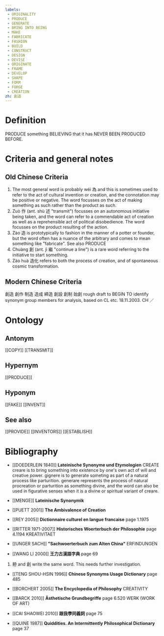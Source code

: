 ```yaml
---
labels: 
 - ORIGINALITY
 - PRODUCE
 - GENERATE
 - BRING INTO BEING
 - MAKE
 - FABRICATE
 - FASHION
 - BUILD
 - CONSTRUCT
 - DESIGN
 - DEVISE
 - ORIGINATE
 - FRAME
 - DEVELOP
 - SHAPE
 - FORM
 - FORGE
 - CREATION
zh: 創造
---
```


# Definition
PRODUCE something BELIEVING that it has NEVER BEEN PRODUCED BEFORE.
# Criteria and general notes
## Old Chinese Criteria
1. The most general word is probably wéi 為 and this is sometimes used to refer to the act of cultural invention or creation, and the connotation may be positive or negative. The word focusses on the act of making something as such rather than the product as such.
2. Zuò 作 (ant. shù 述 "transmit") focusses on an autonomous initiative being taken, and the word can refer to a commendable act of creation as well as a reprehensible act of political disobedience. The word focusses on the product resulting of the action.
3. Zào 造 is prototypically to fashion in the manner of a potter or founder, but the word often has a nuance of the arbitrary and comes to mean something like "fabricate". See also PRODUCE
4. Chuàng 創 (ant. jì 繼 "continue a line") is a rare word referring to the initiative to start something.
5. Zào huà 造化 refers to both the process of creation, and of spontaneous cosmic transformation.
## Modern Chinese Criteria
創造
創作
制造
造成
締造
創設
創制
始創
rough draft to BEGIN TO identify synonym group members for analysis, based on CL etc. 18.11.2003. CH ／
# Ontology

## Antonym
[[COPY]]
[[TRANSMIT]]
## Hypernym
[[PRODUCE]]
## Hyponym
[[FAKE]]
[[INVENT]]
## See also
[[PROVIDE]]
[[INVENTORS]]
[[ESTABLISH]]
# Bibliography
- [[DOEDERLEIN 1840]]
**Lateinische Synonyme und Etymologien** 
CREATE
creare is to bring something into existence by one's own act of will and creative power.
gignere is to generate someting as part of a natural process like parturition.
generare represents the process of natural procreation or parturition as something divine, and the word can also be used in figurative senses when it is a divine or spiritual variant of creare.
- [[MENGE]]
**Lateinische Synonymik** 

- [[PUETT 2001]]
**The Ambivalence of Creation** 

- [[REY 2005]]
**Dictionnaire culturel en langue francaise** page 1.1975

- [[RITTER 1971-2007]]
**Historisches Woerterbuch der Philosophie** page 4.1194
KREATIVITAET
- [[UNGER SACH]]
**"Sachwoerterbuch zum Alten China"** 
ERFINDUNGEN
- [[WANG LI 2000]]
**王力古漢語字典** page 69
1. 刱 and 創 write the same word.  This needs further investigation.
- [[TENG SHOU-HSIN 1996]]
**Chinese Synonyms Usage Dictionary** page 485

- [[BORCHERT 2005]]
**The Encyclopedia of Philosophy** 
CREATIVITY
- [[BARCK 2010]]
**Ästhetische Grundbegriffe** page 6.520
WERK (WORK OF ART)
- [[CAI SHAOWEI 2010]]
**跟我學同義詞** page 75

- [[QUINE 1987]]
**Quiddities. An Intermittently Philosophical Dictionary** page 37
